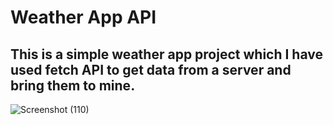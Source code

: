 # Weather App API

## This is a simple weather app project which I have used fetch API to get data from a server and bring them to mine.

![Screenshot (110)](https://github.com/artinmohajeri/Weather-App-API/assets/95845593/ee4b42ec-deec-48f6-9fe0-38382dcc4808)
